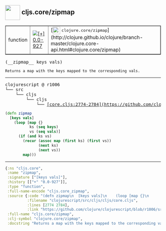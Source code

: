 ## <img width="48px" valign="middle" src="http://i.imgur.com/Hi20huC.png"> cljs.core/zipmap

 <table border="1">
<tr>
<td>function</td>
<td><a href="https://github.com/cljsinfo/api-refs/tree/0.0-927"><img valign="middle" alt="[+] 0.0-927" src="https://img.shields.io/badge/+-0.0--927-lightgrey.svg"></a> </td>
<td>
[<img height="24px" valign="middle" src="http://i.imgur.com/1GjPKvB.png"> <samp>clojure.core/zipmap</samp>](http://clojure.github.io/clojure/branch-master/clojure.core-api.html#clojure.core/zipmap)
</td>
</tr>
</table>

 <samp>
(__zipmap__ keys vals)<br>
</samp>

```
Returns a map with the keys mapped to the corresponding vals.
```

---

 <pre>
clojurescript @ r1006
└── src
    └── cljs
        └── cljs
            └── <ins>[core.cljs:2774-2784](https://github.com/clojure/clojurescript/blob/r1006/src/cljs/cljs/core.cljs#L2774-L2784)</ins>
</pre>

```clj
(defn zipmap
  [keys vals]
    (loop [map {}
           ks (seq keys)
           vs (seq vals)]
      (if (and ks vs)
        (recur (assoc map (first ks) (first vs))
               (next ks)
               (next vs))
        map)))
```


---

```clj
{:ns "cljs.core",
 :name "zipmap",
 :signature ["[keys vals]"],
 :history [["+" "0.0-927"]],
 :type "function",
 :full-name-encode "cljs.core_zipmap",
 :source {:code "(defn zipmap\n  [keys vals]\n    (loop [map {}\n           ks (seq keys)\n           vs (seq vals)]\n      (if (and ks vs)\n        (recur (assoc map (first ks) (first vs))\n               (next ks)\n               (next vs))\n        map)))",
          :filename "clojurescript/src/cljs/cljs/core.cljs",
          :lines [2774 2784],
          :link "https://github.com/clojure/clojurescript/blob/r1006/src/cljs/cljs/core.cljs#L2774-L2784"},
 :full-name "cljs.core/zipmap",
 :clj-symbol "clojure.core/zipmap",
 :docstring "Returns a map with the keys mapped to the corresponding vals."}

```
